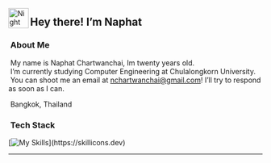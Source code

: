 <p><img alt="Night Coding" src="./assets/Hand%20Wave.gif" width="40" align="left"></p><h2>Hey there! I’m Naphat</h2><p></p>
<!-- ## 👋 &nbsp;Hey there! I'm Aditya -->
<h3 id="-about-me"> &nbsp;About Me</h3>
<p> &nbsp;My name is Naphat Chartwanchai, Im twenty years old.<br>
 &nbsp;I’m currently studying Computer Engineering at Chulalongkorn University.<br>
 &nbsp;You can shoot me an email at <a href="mailto:nchartwanchai@gmail.com">nchartwanchai@gmail.com</a>! I’ll try to respond as soon as I can.<br>

  &nbsp;Bangkok, Thailand<br>
  
<h3 id="-tech-stack"> &nbsp;Tech Stack</h3>

[![My Skills](https://skillicons.dev/icons?i=js,html,css,cpp,dotnet,git,gitlab,java,maven,mongodb,mysql,nextjs,nodejs,npm,postman,postgres,py,react,spring,ts,ubuntu,)](https://skillicons.dev)

<hr>
